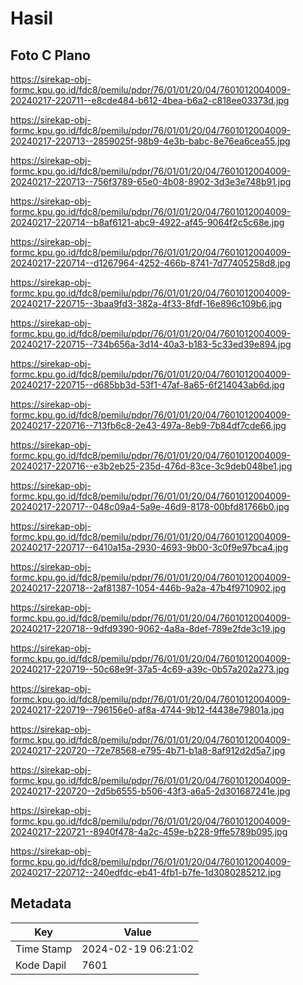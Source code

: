 # Hasil

## Foto C Plano

https://sirekap-obj-formc.kpu.go.id/fdc8/pemilu/pdpr/76/01/01/20/04/7601012004009-20240217-220711--e8cde484-b612-4bea-b6a2-c818ee03373d.jpg

https://sirekap-obj-formc.kpu.go.id/fdc8/pemilu/pdpr/76/01/01/20/04/7601012004009-20240217-220713--2859025f-98b9-4e3b-babc-8e76ea6cea55.jpg

https://sirekap-obj-formc.kpu.go.id/fdc8/pemilu/pdpr/76/01/01/20/04/7601012004009-20240217-220713--756f3789-65e0-4b08-8902-3d3e3e748b91.jpg

https://sirekap-obj-formc.kpu.go.id/fdc8/pemilu/pdpr/76/01/01/20/04/7601012004009-20240217-220714--b8af6121-abc9-4922-af45-9064f2c5c68e.jpg

https://sirekap-obj-formc.kpu.go.id/fdc8/pemilu/pdpr/76/01/01/20/04/7601012004009-20240217-220714--d1267964-4252-466b-8741-7d77405258d8.jpg

https://sirekap-obj-formc.kpu.go.id/fdc8/pemilu/pdpr/76/01/01/20/04/7601012004009-20240217-220715--3baa9fd3-382a-4f33-8fdf-16e896c109b6.jpg

https://sirekap-obj-formc.kpu.go.id/fdc8/pemilu/pdpr/76/01/01/20/04/7601012004009-20240217-220715--734b656a-3d14-40a3-b183-5c33ed39e894.jpg

https://sirekap-obj-formc.kpu.go.id/fdc8/pemilu/pdpr/76/01/01/20/04/7601012004009-20240217-220715--d685bb3d-53f1-47af-8a65-6f214043ab6d.jpg

https://sirekap-obj-formc.kpu.go.id/fdc8/pemilu/pdpr/76/01/01/20/04/7601012004009-20240217-220716--713fb6c8-2e43-497a-8eb9-7b84df7cde66.jpg

https://sirekap-obj-formc.kpu.go.id/fdc8/pemilu/pdpr/76/01/01/20/04/7601012004009-20240217-220716--e3b2eb25-235d-476d-83ce-3c9deb048be1.jpg

https://sirekap-obj-formc.kpu.go.id/fdc8/pemilu/pdpr/76/01/01/20/04/7601012004009-20240217-220717--048c09a4-5a9e-46d9-8178-00bfd81766b0.jpg

https://sirekap-obj-formc.kpu.go.id/fdc8/pemilu/pdpr/76/01/01/20/04/7601012004009-20240217-220717--6410a15a-2930-4693-9b00-3c0f9e97bca4.jpg

https://sirekap-obj-formc.kpu.go.id/fdc8/pemilu/pdpr/76/01/01/20/04/7601012004009-20240217-220718--2af81387-1054-446b-9a2a-47b4f9710902.jpg

https://sirekap-obj-formc.kpu.go.id/fdc8/pemilu/pdpr/76/01/01/20/04/7601012004009-20240217-220718--9dfd9390-9062-4a8a-8def-789e2fde3c19.jpg

https://sirekap-obj-formc.kpu.go.id/fdc8/pemilu/pdpr/76/01/01/20/04/7601012004009-20240217-220719--50c68e9f-37a5-4c69-a39c-0b57a202a273.jpg

https://sirekap-obj-formc.kpu.go.id/fdc8/pemilu/pdpr/76/01/01/20/04/7601012004009-20240217-220719--796156e0-af8a-4744-9b12-f4438e79801a.jpg

https://sirekap-obj-formc.kpu.go.id/fdc8/pemilu/pdpr/76/01/01/20/04/7601012004009-20240217-220720--72e78568-e795-4b71-b1a8-8af912d2d5a7.jpg

https://sirekap-obj-formc.kpu.go.id/fdc8/pemilu/pdpr/76/01/01/20/04/7601012004009-20240217-220720--2d5b6555-b506-43f3-a6a5-2d301687241e.jpg

https://sirekap-obj-formc.kpu.go.id/fdc8/pemilu/pdpr/76/01/01/20/04/7601012004009-20240217-220721--8940f478-4a2c-459e-b228-9ffe5789b095.jpg

https://sirekap-obj-formc.kpu.go.id/fdc8/pemilu/pdpr/76/01/01/20/04/7601012004009-20240217-220712--240edfdc-eb41-4fb1-b7fe-1d3080285212.jpg


## Metadata

| Key        | Value               |
| ---------- | ------------------- |
| Time Stamp | 2024-02-19 06:21:02 |
| Kode Dapil | 7601                |



